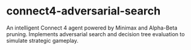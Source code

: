 # connect4-adversarial-search
An intelligent Connect 4 agent powered by Minimax and Alpha-Beta pruning. Implements adversarial search and decision tree evaluation to simulate strategic gameplay.
